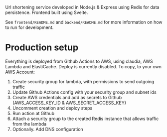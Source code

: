 Url shortening service developed in Node.js & Express using Redis for data persistence. Frontend built using Svelte.

See `frontend/README.md` and `backend/README.md` for more information on how to run for development.

# Production setup

Everything is deployed from Github Actions to AWS, using claudia, AWS Lambda and ElastiCache. Deploy is currently disabled. To copy, to your own AWS Account:

1.  Create security group for lambda, with permissions to send outgoing traffic
2.  Update Github Actions config with your security group and subnet ids
3.  Create AWS credentials and add as secrets to Github (AWS_ACCESS_KEY_ID & AWS_SECRET_ACCESS_KEY)
4.  Uncomment creation and deploy steps
5.  Run action at Github
6.  Attach a security group to the created Redis instance that allows traffic from the lambda
7.  Optionally. Add DNS configuration
